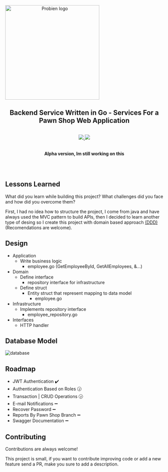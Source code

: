 
<div align="center" style="display:flex;flex-direction:column;">
    <img width="300" src="https://imgdb.net/storage/uploads/495cc30ad5b741033ede8604cb0ef566cb48b5685a252f34de460850dabb82f6.png" alt="Probien logo"/>
  <h2>Backend Service Written in Go - Services For a Pawn Shop Web Application</h2>
  <p>
    <a target="_blank" href="https://crowdin.com/project/excalidraw">
      <img src="https://img.shields.io/badge/License-GPL%20v3-yellow.svg">
    </a>
        <a target="_blank" href="https://crowdin.com/project/excalidraw">
      <img src="https://img.shields.io/github/last-commit/ThePandaDevs/Probien-Backend">
    </a>
      <h4>Alpha version, Im still working on this</h4>
  </p>
</div>

## Lessons Learned

What did you learn while building this project? What challenges did you face and how did you overcome them?

First, I had no idea how to structure the project, I come from java and have always used the MVC pattern to build APIs, then I decided to learn another type of desing so I create this project with domain based approach [(DDD)](https://airbrake.io/blog/software-design/domain-driven-design) (Recomendations are welcome). 

## Design

- Application
  - Write business logic
    - employee.go (GetEmployeeById, GetAllEmployees, &...)
- Domain
  - Define interface
    - repository interface for infrastructure
  - Define struct
    - Entity struct that represent mapping to data model
      - employee.go
- Infrastructure
  - Implements repository interface
    - employee_repository.go
- Interfaces
  - HTTP handler

## Database Model

<img src="https://imgdb.net/storage/uploads/25847851dc958eb3e3dd6742dd036e6c06c083a116c524c4cdcfc146cee00034.png
" alt="database"/>


## Roadmap

- JWT Authentication :heavy_check_mark:
- Authentication Based on Roles :clock330:
- Transaction | CRUD Operations :clock330:
- E-mail Notifications :heavy_minus_sign:
- Recover Password :heavy_minus_sign:
- Reports By Pawn Shop Branch :heavy_minus_sign:
- Swagger Documentation :heavy_minus_sign:

## Contributing

Contributions are always welcome!

This project is small, if you want to contribute improving code or add a new feature send a PR, make you sure to add a description.


